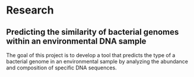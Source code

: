# Research
##  Predicting the similarity of bacterial genomes within an environmental DNA sample

The goal of this project is to develop a tool that predicts the type of a bacterial genome in an environmental sample by analyzing the abundance and composition of specific DNA sequences. 
